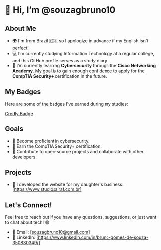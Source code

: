 # 👋 Hi, I’m @souzagbruno10

## About Me
- 🌍 I'm from Brazil 🇧🇷, so I apologize in advance if my English isn't perfect!
- 💻 I’m currently studying Information Technology at a regular college, and this GitHub profile serves as a study diary.
- 🌱 I’m currently learning **Cybersecurity** through the **Cisco Networking Academy**. My goal is to gain enough confidence to apply for the **CompTIA Security+** certification in the future.

## My Badges
Here are some of the badges I've earned during my studies:

[Credly Badge](https://www.credly.com/badges/f1b8acba-f8c2-4b31-aab7-df80cd6117ba/public_url)

## Goals
- 🎯 Become proficient in cybersecurity.
- 📜 Earn the CompTIA Security+ certification.
- 🚀 Contribute to open-source projects and collaborate with other developers.

## Projects
- 💛 I developed the website for my daughter's business:[https://www.studiosairaf.com.br]

## Let's Connect!
Feel free to reach out if you have any questions, suggestions, or just want to chat about tech! 😄

- 📧 Email: [souzagbruno10@gmail.com]
- 🔗 LinkedIn: [https://www.linkedin.com/in/bruno-gomes-de-souza-350830349/]

<!---
souzagbruno10/souzagbruno10 is a ✨ special ✨ repository because its `README.md` (this file) appears on your GitHub profile.
You can cl<div data-iframe-width="150" data-iframe-height="270" data-share-badge-id="f1b8acba-f8c2-4b31-aab7-df80cd6117ba" data-share-badge-host="https://www.credly.com"></div><script type="text/javascript" async src="//cdn.credly.com/assets/utilities/embed.js"></script>ick the Preview link to take a look at your changes.
--->

